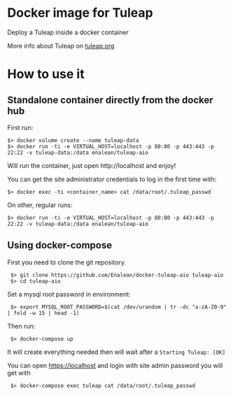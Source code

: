 # Docker image for Tuleap

Deploy a Tuleap inside a docker container

More info about Tuleap on [tuleap.org](https://www.tuleap.org)

# How to use it

## Standalone container directly from the docker hub

First run:

    $> docker volume create --name tuleap-data
    $> docker run -ti -e VIRTUAL_HOST=localhost -p 80:80 -p 443:443 -p 22:22 -v tuleap-data:/data enalean/tuleap-aio

Will run the container, just open http://localhost and enjoy!

You can get the site administrator credentials to log in the first time with:

    $> docker exec -ti <container_name> cat /data/root/.tuleap_passwd

On other, regular runs:

    $> docker run -ti -e VIRTUAL_HOST=localhost -p 80:80 -p 443:443 -p 22:22 -v tuleap-data:/data enalean/tuleap-aio

## Using docker-compose

First you need to clone the git repository.

     $> git clone https://github.com/Enalean/docker-tuleap-aio tuleap-aio
     $> cd tuleap-aio

Set a mysql root password in environment:

     $> export MYSQL_ROOT_PASSWORD=$(cat /dev/urandom | tr -dc "a-zA-Z0-9" | fold -w 15 | head -1)

Then run:

     $> docker-compose up

It will create everything needed then will wait after a ``Starting Tuleap: [OK]``

You can open [https://localhost](https://localhost) and login with site admin password you will get with

     $> docker-compose exec tuleap cat /data/root/.tuleap_passwd
